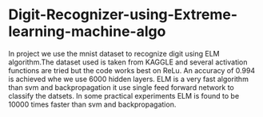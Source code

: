 # Digit-Recognizer-using-Extreme-learning-machine-algo
 In project we use the mnist dataset to recognize digit using ELM algorithm.The dataset used is taken from KAGGLE and several activation functions are tried but the code works best on ReLu. An accuracy of 0.994 is achieved whe we use 6000 hidden layers. 
ELM is a very fast algorithm than svm and backpropagation it use single feed forward network to classify the datsets. In some practical experiments ELM is found to be 10000 times faster than svm and backpropagation. 
